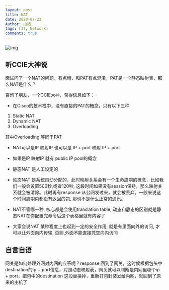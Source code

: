```yaml
---
layout: post
title: NAT
date: 2020-07-22
Author: 山猪
tags: [IT, Network]
comments: true
---
```

![img](https://doc.bce.baidu.com/bce-documentation/VPC/VPC_bestpractise01.png)

<!-- more -->

## 听CCIE大神说

面试问了一个NAT的问题，有点懵，和PAT有点混淆，PAT是一个静态映射表，那么NAT是什么？

咨询了朋友，一个CCIE大神，获得信息如下：

- 在Cisco的技术栈中，没有直接的PAT的概念，只有以下三种

1. Static NAT
2. Dynamic NAT
3. Overloading

其中Overloading 等同于PAT

- NAT可以是IP 映射IP 也可以是 IP + port 映射 IP + port

- 如果是IP 映射IP 就有 public IP pool的概念

- 静态NAT 是人工设定的

- 动态NAT 是系统自动分配的，此时映射关系会有一个生命周期的概念，比如我们一般会设置500秒,或者120秒, 这段时间如果没有session保持，那么映射关系就会被清除。此时再有response 从公网发过来，就会被丢弃。一般来说这个时间周期内都没有返回的包, 那也不是什么正常的通讯。

- NAT不管哪一种,  核心都是会使用translation table, 动态和静态的区别就是静态NAT在你配置完命令后这个表格里就有内容了

- 大家会说NAT 某种程度上也起到一定的安全作用, 就是有里面向外的访问, 才可以让外面向内传输,  否则,外面不能直接凭空向内访问


## 自言自语
网关是如何处理外网对内网的应答呢？response 回到了网关，这时候根据包头中destination的ip + port信息，对照动态映射表，网关就可以判断是内网里哪个ip + port，把包中的destination 这段替换掉，重新打包封装发给内网，就回到了原来的主机了
